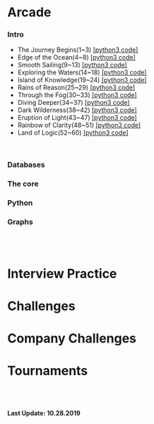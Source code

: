 # Arcade
### Intro
- The Journey Begins(1~3) [[python3 code]]()
- Edge of the Ocean(4~8) [[python3 code]]()
- Smooth Sailing(9~13) [[python3 code]]()
- Exploring the Waters(14~18) [[python3 code]]()
- Island of Knowledge(19~24) [[python3 code]]()
- Rains of Reason(25~29) [[python3 code]]()
- Through the Fog(30~33) [[python3 code]]()
- Diving Deeper(34~37) [[python3 code]]()
- Dark Wilderness(38~42) [[python3 code]]()
- Eruption of Light(43~47) [[python3 code]]()
- Rainbow of Clarity(48~51) [[python3 code]]()
- Land of Logic(52~60) [[python3 code]]()
<br>

### Databases
### The core
### Python
### Graphs
<br><br>


# Interview Practice
# Challenges
# Company Challenges
# Tournaments

<br><br><br>
**Last Update: 10.28.2019**
